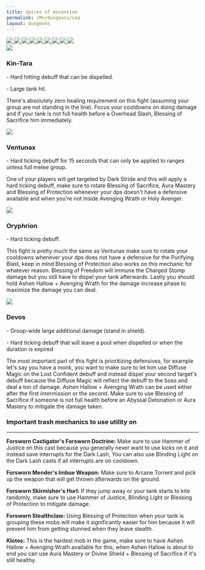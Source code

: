 ```yaml
---
title: Spires of Ascension
permalink: /M+/dungeons/soa
layout: dungeons
---
```


<div class="dungeons">

<a href="/M+/dungeons/dos">
    <img class="unselected-dungeon" src="/assets/img/dungeons/dos.jpg" />
</a>

<a href="/M+/dungeons/sd">
    <img class="unselected-dungeon" src="/assets/img/dungeons/sd.jpg" />
</a>

<a href="/M+/dungeons/mots">
    <img class="unselected-dungeon" src="/assets/img/dungeons/mots.jpg" />
</a>

<a href="/M+/dungeons/nw">
    <img class="unselected-dungeon" src="/assets/img/dungeons/nw.jpg" />
</a>

<a href="/M+/dungeons/hoa">
    <img class="unselected-dungeon" src="/assets/img/dungeons/hoa.jpg" />
</a>

<a href="/M+/dungeons/top">
    <img class="unselected-dungeon" src="/assets/img/dungeons/top.jpg" />
</a>

<a href="/M+/dungeons/pf">
    <img class="unselected-dungeon" src="/assets/img/dungeons/pf.jpg" />
</a>

<a href="/M+/dungeons/soa">
    <img class="selected-dungeon" src="/assets/img/dungeons/soa.jpg" />
</a>

<a href="/M+/dungeons/tazavesh">
    <img class="unselected-dungeon" src="/assets/img/dungeons/taz.jpg" />
</a>

</div>

<a>
    <img src="/assets/img/dungeons/kin-tara.png" class="dungeon_boss"/>
</a>

### Kin-Tara

<a class="external" href="https://www.wowhead.com/spell=327481/dark-lance" target="_blank" rel="noopener noreferrer" data-wowhead="spell=327481" data-wh-icon-size="small"></a> - Hard hitting debuff that can be dispelled.

<a class="external" href="https://www.wowhead.com/spell=320966/overhead-slash" target="_blank" rel="noopener noreferrer" data-wowhead="spell=320966" data-wh-icon-size="small"></a> - Large tank hit.

There's absolutely zero healing requirement on this fight (assuming your group are not standing in the line). Focus your cooldowns on doing damage and if your tank is not full health before a Overhead Slash, Blessing of Sacrifice him immediately.

<a>
    <img src="/assets/img/dungeons/ventunax.png" class="dungeon_boss"/>
</a>

### Ventunax

<a class="external" href="https://www.wowhead.com/spell=324148/dark-stride" target="_blank" rel="noopener noreferrer" data-wowhead="spell=324148" data-wh-icon-size="small"></a> - Hard ticking debuff for 15 seconds that can only be applied to ranges unless full melee group.

One of your players will get targeted by Dark Stride and this will apply a hard ticking debuff, make sure to rotate Blessing of Sacrifice, Aura Mastery and Blessing of Protection whenever your dps doesn't have a defensive available and when you're not inside Avenging Wrath or Holy Avenger.

<a>
    <img src="/assets/img/dungeons/oryphrion.png" class="dungeon_boss"/>
</a>

### Oryphrion

<a class="external" href="https://www.wowhead.com/spell=323195/purifying-blast" target="_blank" rel="noopener noreferrer" data-wowhead="spell=323195" data-wh-icon-size="small"></a> - Hard ticking debuff.

This fight is pretty much the same as Ventunax make sure to rotate your cooldowns whenever your dps does not have a defensive for the Purifying Blast, keep in mind Blessing of Protection also works on this mechanic for whatever reason. Blessing of Freedom will immune the Charged Stomp damage but you still have to dispel your tank afterwards. Lastly you should hold Ashen Hallow + Avenging Wrath for the damage increase phase to maximize the damage you can deal.

<a>
    <img src="/assets/img/dungeons/devos.png" class="dungeon_boss"/>
</a>

### Devos

<a class="external" href="https://www.wowhead.com/spell=334625/abyssal-detonation" target="_blank" rel="noopener noreferrer" data-wowhead="spell=323195" data-wh-icon-size="small"></a> - Group-wide large additional damage (stand in shield).

<a class="external" href="https://www.wowhead.com/spell=322818/lost-confidence" target="_blank" rel="noopener noreferrer" data-wowhead="spell=322818" data-wh-icon-size="small"></a> - Hard ticking debuff that will leave a pool when dispelled or when the duration is expired

The most important part of this fight is prioritizing defensives, for example let's say you have a monk, you want to make sure to let him use Diffuse Magic on the Lost Confident debuff and instead dispel your second target's debuff because the Diffuse Magic will reflect the debuff to the boss and deal a ton of damage. Ashen Hallow + Avenging Wrath can be used either after the first intermission or the second. Make sure to use Blessing of Sacrifice if someone is not full health before an Abyssal Detonation or Aura Mastery to mitigate the damage taken.

### Important trash mechanics to use utility on

---
**Forsworn Castigator's Forsworn Doctrine:** Make sure to use Hammer of Justice on this cast because you generally never want to use kicks on it and instead save interrupts for the Dark Lash, You can also use Blinding Light on the Dark Lash casts if all interrupts are on cooldown.

**Forsworn Mender's Imbue Weapon:** Make sure to Arcane Torrent and pick up the weapon that will get thrown afterwards on the ground.

**Forsworn Skirmisher's Hurl:** If they jump away or your tank starts to kite randomly, make sure to use Hammer of Justice, Blinding Light or Blessing of Protection to mitigate damage.

**Forsworn Stealthclaw:** Using Blessing of Protection when your tank is grouping these mobs will make it significantly easier for him because it will prevent him from getting stunned when they leave stealth.

**Klotos:** This is the hardest mob in the game, make sure to have Ashen Hallow + Avenging Wrath available for this, when Ashen Hallow is about to end you can use Aura Mastery or Divine Shield + Blessing of Sacrifice if it's still healthy.
